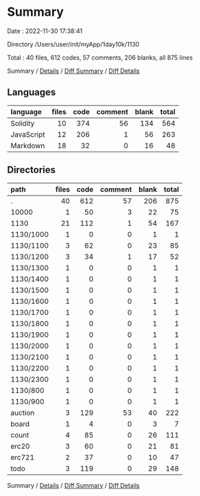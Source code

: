# Summary

Date : 2022-11-30 17:38:41

Directory /Users/user/init/myApp/1day10k/1130

Total : 40 files,  612 codes, 57 comments, 206 blanks, all 875 lines

Summary / [Details](details.md) / [Diff Summary](diff.md) / [Diff Details](diff-details.md)

## Languages
| language | files | code | comment | blank | total |
| :--- | ---: | ---: | ---: | ---: | ---: |
| Solidity | 10 | 374 | 56 | 134 | 564 |
| JavaScript | 12 | 206 | 1 | 56 | 263 |
| Markdown | 18 | 32 | 0 | 16 | 48 |

## Directories
| path | files | code | comment | blank | total |
| :--- | ---: | ---: | ---: | ---: | ---: |
| . | 40 | 612 | 57 | 206 | 875 |
| 10000 | 1 | 50 | 3 | 22 | 75 |
| 1130 | 21 | 112 | 1 | 54 | 167 |
| 1130/1000 | 1 | 0 | 0 | 1 | 1 |
| 1130/1100 | 3 | 62 | 0 | 23 | 85 |
| 1130/1200 | 3 | 34 | 1 | 17 | 52 |
| 1130/1300 | 1 | 0 | 0 | 1 | 1 |
| 1130/1400 | 1 | 0 | 0 | 1 | 1 |
| 1130/1500 | 1 | 0 | 0 | 1 | 1 |
| 1130/1600 | 1 | 0 | 0 | 1 | 1 |
| 1130/1700 | 1 | 0 | 0 | 1 | 1 |
| 1130/1800 | 1 | 0 | 0 | 1 | 1 |
| 1130/1900 | 1 | 0 | 0 | 1 | 1 |
| 1130/2000 | 1 | 0 | 0 | 1 | 1 |
| 1130/2100 | 1 | 0 | 0 | 1 | 1 |
| 1130/2200 | 1 | 0 | 0 | 1 | 1 |
| 1130/2300 | 1 | 0 | 0 | 1 | 1 |
| 1130/800 | 1 | 0 | 0 | 1 | 1 |
| 1130/900 | 1 | 0 | 0 | 1 | 1 |
| auction | 3 | 129 | 53 | 40 | 222 |
| board | 1 | 4 | 0 | 3 | 7 |
| count | 4 | 85 | 0 | 26 | 111 |
| erc20 | 3 | 60 | 0 | 21 | 81 |
| erc721 | 2 | 37 | 0 | 10 | 47 |
| todo | 3 | 119 | 0 | 29 | 148 |

Summary / [Details](details.md) / [Diff Summary](diff.md) / [Diff Details](diff-details.md)
